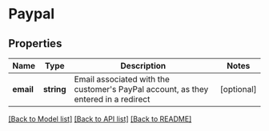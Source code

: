 # Paypal

## Properties
Name | Type | Description | Notes
------------ | ------------- | ------------- | -------------
**email** | **string** | Email associated with the customer&#x27;s PayPal account, as they entered in a redirect | [optional] 

[[Back to Model list]](../../README.md#documentation-for-models) [[Back to API list]](../../README.md#documentation-for-api-endpoints) [[Back to README]](../../README.md)

